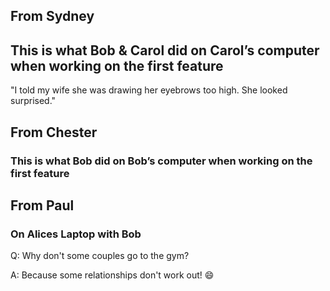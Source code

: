 ## From Sydney
## This is what Bob & Carol did on Carol’s computer when working on the first feature
"I told my wife she was drawing her eyebrows too high. She looked surprised."

## From Chester
### This is what Bob did on Bob’s computer when working on the first feature

## From Paul
### On Alices Laptop with Bob
Q: Why don't some couples go to the gym?

A: Because some relationships don't work out! 😄